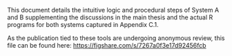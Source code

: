 This document details the intuitive logic and procedural steps of System A and B supplementing the discussions in the main thesis and the actual R programs for both systems captured in Appendix C.1. 

As the publication tied to these tools are undergoing anonymous review, this file can be found here: https://figshare.com/s/7267a0f3e17d92456fcb

